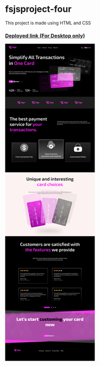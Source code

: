 # fsjsproject-four

This project is made using HTML and CSS
### [Deployed link (For Desktop only)](https://fsjsproject-four.netlify.app/)
![output](./output.png/)
